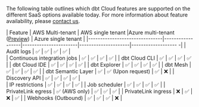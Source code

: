 The following table outlines which dbt Cloud features are supported on the different SaaS options available today. For more information about feature availability, please [contact us](https://www.getdbt.com/contact/).

| Feature                       | AWS Multi-tenant | AWS single tenant     |Azure multi-tenant ([Preview](/docs/dbt-versions/product-lifecycles#dbt-cloud)) | Azure single tenant | 
|-------------------------------|------------------|-----------------------|---------------------|------------------- -|
| Audit logs                    | ✅               | ✅                     | ✅                  | ✅                  |  
| Continuous integration jobs   | ✅               | ✅                     | ✅                  | ✅                  |
| dbt Cloud CLI                 | ✅               | ✅                     | ✅                  | ✅                  |
| dbt Cloud IDE                 | ✅               | ✅                     | ✅                  | ✅                  |
| dbt Explorer                  | ✅               | ✅                     | ✅                  | ✅                  |
| dbt Mesh                      | ✅               | ✅                     | ✅                  | ✅                  |
| dbt Semantic Layer            | ✅               | ✅ (Upon request)      | ✅                  | ❌                  |
| Discovery API                 | ✅               | ✅                     | ✅                  | ✅                  |  
| IP restrictions               | ✅               | ✅                     | ✅                  | ✅                  |
| Job scheduler                 | ✅               | ✅                     | ✅                  | ✅                  |
| PrivateLink egress            | ✅ (AWS only)    | ✅                     | ✅                  | ✅                  |
| PrivateLink ingress           | ❌               | ✅                     | ❌                  | ✅                  |
| Webhooks (Outbound)           | ✅               | ✅                     | ✅                  | ❌                  |
